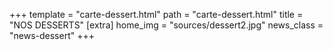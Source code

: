+++
template = "carte-dessert.html"
path = "carte-dessert.html"
title = "NOS DESSERTS"
[extra]
home_img = "sources/dessert2.jpg"
news_class = "news-dessert"
+++
